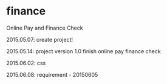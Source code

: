 # finance
Online Pay and Finance Check

2015.05.07:
  create project!

2015.05.14:
  project version 1.0 finish
  online pay
  finance check

2015.06.02:
  css

2015.06.08:
  requirement - 20150605
